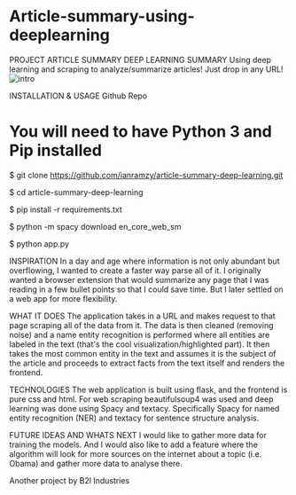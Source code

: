 # Article-summary-using-deeplearning
PROJECT
ARTICLE SUMMARY DEEP LEARNING
SUMMARY
Using deep learning and scraping to analyze/summarize articles! Just drop in any URL!
![intro](https://ianramzy.com/res/projects/article-summary-deep-learning/article-summary-deep-learning1.png)


    
INSTALLATION & USAGE
Github Repo
# You will need to have Python 3 and Pip installed

$ git clone https://github.com/ianramzy/article-summary-deep-learning.git

$ cd article-summary-deep-learning

$ pip install -r requirements.txt

$ python -m spacy download en_core_web_sm

$ python app.py

INSPIRATION
In a day and age where information is not only abundant but overflowing, I wanted to create a faster way parse all of it. I originally wanted a browser extension that would summarize any page that I was reading in a few bullet points so that I could save time. But I later settled on a web app for more flexibility.

WHAT IT DOES
The application takes in a URL and makes request to that page scraping all of the data from it. The data is then cleaned (removing noise) and a name entity recognition is performed where all entities are labeled in the text (that's the cool visualization/highlighted part). It then takes the most common entity in the text and assumes it is the subject of the article and proceeds to extract facts from the text itself and renders the frontend.

TECHNOLOGIES
The web application is built using flask, and the frontend is pure css and html. For web scraping beautifulsoup4 was used and deep learning was done using Spacy and textacy. Specifically Spacy for named entity recognition (NER) and textacy for sentence structure analysis.

FUTURE IDEAS AND WHATS NEXT
I would like to gather more data for training the models. And I would also like to add a feature where the algorithm will look for more sources on the internet about a topic (i.e. Obama) and gather more data to analyse there.

Another project by B2l Industries
